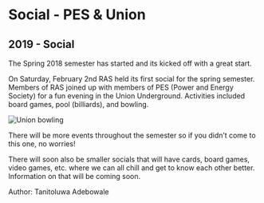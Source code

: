 # Social - PES & Union
## 2019 - Social

The Spring 2018 semester has started and its kicked off with a great start.

On Saturday, February 2nd RAS held its first social for the spring semester. Members of RAS joined up with members of PES (Power and Energy Society) for a fun evening in the Union Underground. Activities included board games, pool (billiards), and bowling.

![Union bowling](/src/_posts//blog/2019-02-10-social/1.jpg)

There will be more events throughout the semester so if you didn’t come to this one, no worries!

There will soon also be smaller socials that will have cards, board games, video games, etc. where we can all chill and get to know each other better. Information on that will be coming soon.

Author: Tanitoluwa Adebowale
